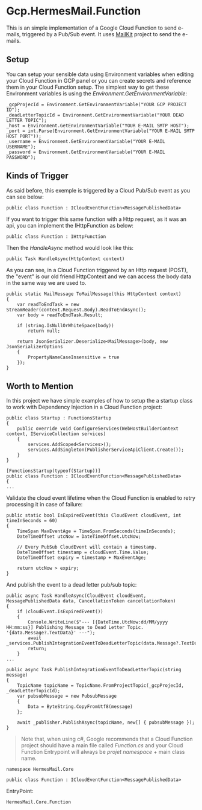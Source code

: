 # Gcp.HermesMail.Function
This is an simple implementation of a Google Cloud Function to send e-mails, triggered by a Pub/Sub event.
It uses [MailKit](https://github.com/jstedfast/MailKit) project to send the e-mails.

## Setup
You can setup your sensible data using Environment variables when editing your Cloud Function in GCP panel or you can create secrets and reference them in your Cloud Function setup.
The simplest way to get these Environment variables is using the *Environment.GetEnvironmentVariable*:
```
_gcpProjecId = Environment.GetEnvironmentVariable("YOUR GCP PROJECT ID");
_deadLetterTopicId = Environment.GetEnvironmentVariable("YOUR DEAD LETTER TOPIC");
_host = Environment.GetEnvironmentVariable("YOUR E-MAIL SMTP HOST");
_port = int.Parse(Environment.GetEnvironmentVariable("YOUR E-MAIL SMTP HOST PORT"));
_username = Environment.GetEnvironmentVariable("YOUR E-MAIL USERNAME");
_password = Environment.GetEnvironmentVariable("YOUR E-MAIL PASSWORD");
```

## Kinds of Trigger
As said before, this exemple is triggered by a Cloud Pub/Sub event as you can see below:
```
public class Function : ICloudEventFunction<MessagePublishedData>
```

If you want to trigger this same function with a Http request, as it was an api, you can implement the IHttpFunction as below:
```
public class Function : IHttpFunction
```

Then the *HandleAsync* method would look like this:
```
public Task HandleAsync(HttpContext context)
```

As you can see, in a Cloud Function triggered by an Http request (POST), the "event" is our old friend HttpContext and we can access the body data in the same way we are used to.
```
public static MailMessage ToMailMessage(this HttpContext context)
{
    var readToEndTask = new StreamReader(context.Request.Body).ReadToEndAsync();
    var body = readToEndTask.Result;

    if (string.IsNullOrWhiteSpace(body))
        return null;

    return JsonSerializer.Deserialize<MailMessage>(body, new JsonSerializerOptions
    {
        PropertyNameCaseInsensitive = true
    });
}
```

## Worth to Mention
In this project we have simple examples of how to setup the a startup class to work with Dependency Injection in a Cloud Function project:
```
public class Startup : FunctionsStartup
{
    public override void ConfigureServices(WebHostBuilderContext context, IServiceCollection services)
    {
        services.AddScoped<Services>();
        services.AddSingleton(PublisherServiceApiClient.Create());
    }
}

[FunctionsStartup(typeof(Startup))]
public class Function : ICloudEventFunction<MessagePublishedData>
{
...
```
Validate the cloud event lifetime when the Cloud Function is enabled to retry processing it in case of failure:
```
public static bool IsExpiredEvent(this CloudEvent cloudEvent, int timeInSeconds = 60)
{
    TimeSpan MaxEventAge = TimeSpan.FromSeconds(timeInSeconds);
    DateTimeOffset utcNow = DateTimeOffset.UtcNow;

    // Every PubSub CloudEvent will contain a timestamp.
    DateTimeOffset timestamp = cloudEvent.Time.Value;
    DateTimeOffset expiry = timestamp + MaxEventAge;

    return utcNow > expiry;
}
```
And publish the event to a dead letter pub/sub topic:
```
public async Task HandleAsync(CloudEvent cloudEvent, MessagePublishedData data, CancellationToken cancellationToken)
{
    if (cloudEvent.IsExpiredEvent())
    {
        Console.WriteLine($"--- [{DateTime.UtcNow:dd/MM/yyyy HH:mm:ss}] Publishing Message to Dead Letter Topic. '{data.Message?.TextData}' ---");
        await _services.PublishIntegrationEventToDeadLetterTopic(data.Message?.TextData);
        return;
    }
...
```
```
public async Task PublishIntegrationEventToDeadLetterTopic(string message)
{
    TopicName topicName = TopicName.FromProjectTopic(_gcpProjecId, _deadLetterTopicId);
    var pubsubMessage = new PubsubMessage
    {
        Data = ByteString.CopyFromUtf8(message)
    };

    await _publisher.PublishAsync(topicName, new[] { pubsubMessage });
}
```

> Note that, when using c#, Google recommends that a Cloud Function project should have a main file called *Function.cs* and your Cloud Function Entrypoint will always be *projet namespace* + main class name.
```
namespace HermesMail.Core
```
```
public class Function : ICloudEventFunction<MessagePublishedData>
```
EntryPoint:
```
HermesMail.Core.Function
```
